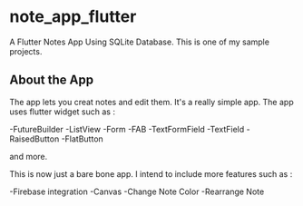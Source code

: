 # note_app_flutter

A Flutter Notes App Using SQLite Database.
This is one of my sample projects. 

## About the App

The app lets you creat notes and edit them. It's a really simple app.
The app uses flutter widget such as :

-FutureBuilder
-ListView
-Form
-FAB
-TextFormField
-TextField
-RaisedButton
-FlatButton
 
 and more.
 
 This is now just a bare bone app. I intend to include more features such as :
 
 -Firebase integration
 -Canvas
 -Change Note Color
 -Rearrange Note



